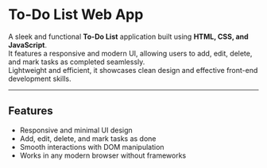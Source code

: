 # To-Do List Web App

A sleek and functional **To-Do List** application built using **HTML, CSS, and JavaScript**.  
It features a responsive and modern UI, allowing users to add, edit, delete, and mark tasks as completed seamlessly.  
Lightweight and efficient, it showcases clean design and effective front-end development skills.

---

## Features
- Responsive and minimal UI design
- Add, edit, delete, and mark tasks as done
- Smooth interactions with DOM manipulation
- Works in any modern browser without frameworks

